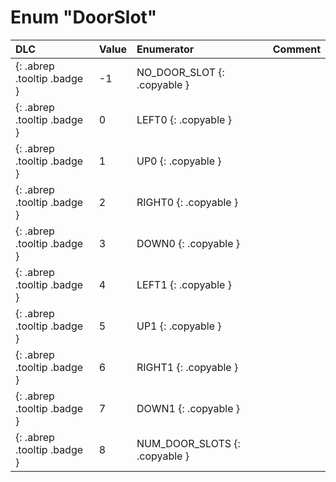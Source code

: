 # Enum "DoorSlot"
|DLC|Value|Enumerator|Comment|
|:--|:--|:--|:--|
|[ ](#){: .abrep .tooltip .badge }|-1 |NO_DOOR_SLOT {: .copyable } |  |
|[ ](#){: .abrep .tooltip .badge }|0 |LEFT0 {: .copyable } |  |
|[ ](#){: .abrep .tooltip .badge }|1 |UP0 {: .copyable } |  |
|[ ](#){: .abrep .tooltip .badge }|2 |RIGHT0 {: .copyable } |  |
|[ ](#){: .abrep .tooltip .badge }|3 |DOWN0 {: .copyable } |  |
|[ ](#){: .abrep .tooltip .badge }|4 |LEFT1 {: .copyable } |  |
|[ ](#){: .abrep .tooltip .badge }|5 |UP1 {: .copyable } |  |
|[ ](#){: .abrep .tooltip .badge }|6 |RIGHT1 {: .copyable } |  |
|[ ](#){: .abrep .tooltip .badge }|7 |DOWN1 {: .copyable } |  |
|[ ](#){: .abrep .tooltip .badge }|8 |NUM_DOOR_SLOTS {: .copyable } |  |